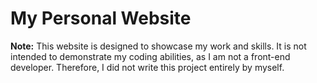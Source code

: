 # My Personal Website

**Note:** This website is designed to showcase my work and skills. It is not intended to demonstrate my coding abilities, as I am not a front-end developer. Therefore, I did not write this project entirely by myself.
